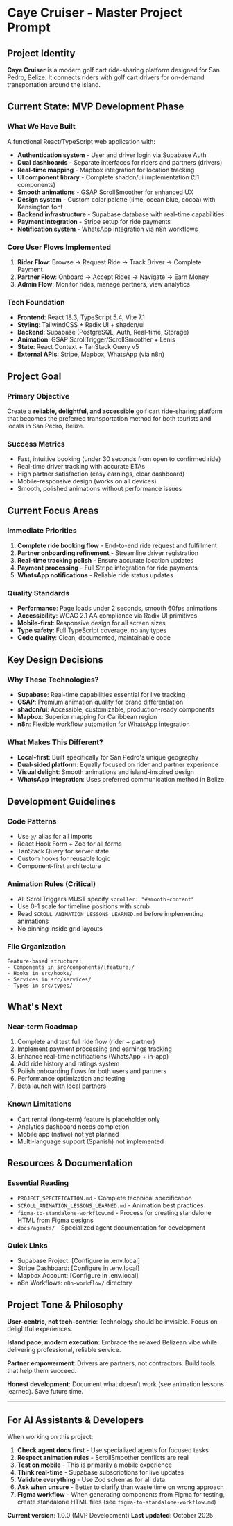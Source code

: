 # Caye Cruiser - Master Project Prompt

## Project Identity
**Caye Cruiser** is a modern golf cart ride-sharing platform designed for San Pedro, Belize. It connects riders with golf cart drivers for on-demand transportation around the island.

## Current State: MVP Development Phase

### What We Have Built
A functional React/TypeScript web application with:
- **Authentication system** - User and driver login via Supabase Auth
- **Dual dashboards** - Separate interfaces for riders and partners (drivers)
- **Real-time mapping** - Mapbox integration for location tracking
- **UI component library** - Complete shadcn/ui implementation (51 components)
- **Smooth animations** - GSAP ScrollSmoother for enhanced UX
- **Design system** - Custom color palette (lime, ocean blue, cocoa) with Kensington font
- **Backend infrastructure** - Supabase database with real-time capabilities
- **Payment integration** - Stripe setup for ride payments
- **Notification system** - WhatsApp integration via n8n workflows

### Core User Flows Implemented
1. **Rider Flow**: Browse → Request Ride → Track Driver → Complete Payment
2. **Partner Flow**: Onboard → Accept Rides → Navigate → Earn Money
3. **Admin Flow**: Monitor rides, manage partners, view analytics

### Tech Foundation
- **Frontend**: React 18.3, TypeScript 5.4, Vite 7.1
- **Styling**: TailwindCSS + Radix UI + shadcn/ui
- **Backend**: Supabase (PostgreSQL, Auth, Real-time, Storage)
- **Animation**: GSAP ScrollTrigger/ScrollSmoother + Lenis
- **State**: React Context + TanStack Query v5
- **External APIs**: Stripe, Mapbox, WhatsApp (via n8n)

## Project Goal

### Primary Objective
Create a **reliable, delightful, and accessible** golf cart ride-sharing platform that becomes the preferred transportation method for both tourists and locals in San Pedro, Belize.

### Success Metrics
- Fast, intuitive booking (under 30 seconds from open to confirmed ride)
- Real-time driver tracking with accurate ETAs
- High partner satisfaction (easy earnings, clear dashboard)
- Mobile-responsive design (works on all devices)
- Smooth, polished animations without performance issues

## Current Focus Areas

### Immediate Priorities
1. **Complete ride booking flow** - End-to-end ride request and fulfillment
2. **Partner onboarding refinement** - Streamline driver registration
3. **Real-time tracking polish** - Ensure accurate location updates
4. **Payment processing** - Full Stripe integration for ride payments
5. **WhatsApp notifications** - Reliable ride status updates

### Quality Standards
- **Performance**: Page loads under 2 seconds, smooth 60fps animations
- **Accessibility**: WCAG 2.1 AA compliance via Radix UI primitives
- **Mobile-first**: Responsive design for all screen sizes
- **Type safety**: Full TypeScript coverage, no `any` types
- **Code quality**: Clean, documented, maintainable code

## Key Design Decisions

### Why These Technologies?
- **Supabase**: Real-time capabilities essential for live tracking
- **GSAP**: Premium animation quality for brand differentiation
- **shadcn/ui**: Accessible, customizable, production-ready components
- **Mapbox**: Superior mapping for Caribbean region
- **n8n**: Flexible workflow automation for WhatsApp integration

### What Makes This Different?
- **Local-first**: Built specifically for San Pedro's unique geography
- **Dual-sided platform**: Equally focused on rider and partner experience
- **Visual delight**: Smooth animations and island-inspired design
- **WhatsApp integration**: Uses preferred communication method in Belize

## Development Guidelines

### Code Patterns
- Use `@/` alias for all imports
- React Hook Form + Zod for all forms
- TanStack Query for server state
- Custom hooks for reusable logic
- Component-first architecture

### Animation Rules (Critical)
- All ScrollTriggers MUST specify `scroller: "#smooth-content"`
- Use 0-1 scale for timeline positions with scrub
- Read `SCROLL_ANIMATION_LESSONS_LEARNED.md` before implementing animations
- No pinning inside grid layouts

### File Organization
```
Feature-based structure:
- Components in src/components/[feature]/
- Hooks in src/hooks/
- Services in src/services/
- Types in src/types/
```

## What's Next

### Near-term Roadmap
1. Complete and test full ride flow (rider + partner)
2. Implement payment processing and earnings tracking
3. Enhance real-time notifications (WhatsApp + in-app)
4. Add ride history and ratings system
5. Polish onboarding flows for both users and partners
6. Performance optimization and testing
7. Beta launch with local partners

### Known Limitations
- Cart rental (long-term) feature is placeholder only
- Analytics dashboard needs completion
- Mobile app (native) not yet planned
- Multi-language support (Spanish) not implemented

## Resources & Documentation

### Essential Reading
- `PROJECT_SPECIFICATION.md` - Complete technical specification
- `SCROLL_ANIMATION_LESSONS_LEARNED.md` - Animation best practices
- `figma-to-standalone-workflow.md` - Process for creating standalone HTML from Figma designs
- `docs/agents/` - Specialized agent documentation for development

### Quick Links
- Supabase Project: [Configure in .env.local]
- Stripe Dashboard: [Configure in .env.local]
- Mapbox Account: [Configure in .env.local]
- n8n Workflows: `n8n-workflow/` directory

## Project Tone & Philosophy

**User-centric, not tech-centric**: Technology should be invisible. Focus on delightful experiences.

**Island pace, modern execution**: Embrace the relaxed Belizean vibe while delivering professional, reliable service.

**Partner empowerment**: Drivers are partners, not contractors. Build tools that help them succeed.

**Honest development**: Document what doesn't work (see animation lessons learned). Save future time.

---

## For AI Assistants & Developers

When working on this project:
1. **Check agent docs first** - Use specialized agents for focused tasks
2. **Respect animation rules** - ScrollSmoother conflicts are real
3. **Test on mobile** - This is primarily a mobile experience
4. **Think real-time** - Supabase subscriptions for live updates
5. **Validate everything** - Use Zod schemas for all data
6. **Ask when unsure** - Better to clarify than waste time on wrong approach
7. **Figma workflow** - When generating components from Figma for testing, create standalone HTML files (see `figma-to-standalone-workflow.md`)

**Current version**: 1.0.0 (MVP Development)
**Last updated**: October 2025
